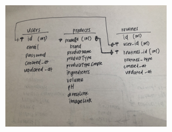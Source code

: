   <img src="https://github.com/jennychung/405-finalproject/blob/master/public/images/schema.jpg?raw=true') }}">
